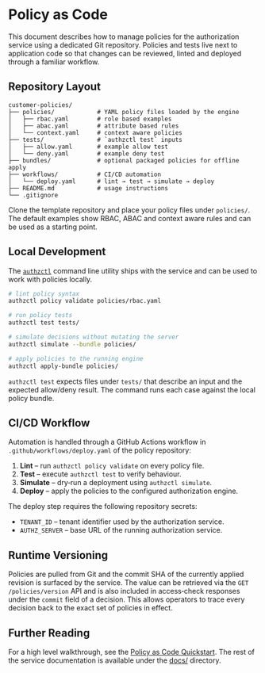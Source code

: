 # Policy as Code

This document describes how to manage policies for the authorization service using a dedicated Git repository.  Policies and tests live next to application code so that changes can be reviewed, linted and deployed through a familiar workflow.

## Repository Layout

```
customer-policies/
├── policies/            # YAML policy files loaded by the engine
│   ├── rbac.yaml        # role based examples
│   ├── abac.yaml        # attribute based rules
│   └── context.yaml     # context aware policies
├── tests/               # `authzctl test` inputs
│   ├── allow.yaml       # example allow test
│   └── deny.yaml        # example deny test
├── bundles/             # optional packaged policies for offline apply
├── workflows/           # CI/CD automation
│   └── deploy.yaml      # lint → test → simulate → deploy
├── README.md            # usage instructions
└── .gitignore
```

Clone the template repository and place your policy files under `policies/`.  The default examples show RBAC, ABAC and context aware rules and can be used as a starting point.

## Local Development

The [`authzctl`](../cmd/authzctl) command line utility ships with the service and can be used to work with policies locally.

```bash
# lint policy syntax
authzctl policy validate policies/rbac.yaml

# run policy tests
authzctl test tests/

# simulate decisions without mutating the server
authzctl simulate --bundle policies/

# apply policies to the running engine
authzctl apply-bundle policies/
```

`authzctl test` expects files under `tests/` that describe an input and the expected allow/deny result.  The command runs each case against the local policy bundle.

## CI/CD Workflow

Automation is handled through a GitHub Actions workflow in `.github/workflows/deploy.yaml` of the policy repository:

1. **Lint** – run `authzctl policy validate` on every policy file.
2. **Test** – execute `authzctl test` to verify behaviour.
3. **Simulate** – dry‑run a deployment using `authzctl simulate`.
4. **Deploy** – apply the policies to the configured authorization engine.

The deploy step requires the following repository secrets:

- `TENANT_ID` – tenant identifier used by the authorization service.
- `AUTHZ_SERVER` – base URL of the running authorization service.

## Runtime Versioning

Policies are pulled from Git and the commit SHA of the currently applied revision is surfaced by the service.  The value can be retrieved via the `GET /policies/version` API and is also included in access‑check responses under the `commit` field of a decision.  This allows operators to trace every decision back to the exact set of policies in effect.

## Further Reading

For a high level walkthrough, see the [Policy as Code Quickstart](../README.md#policy-as-code-quickstart).  The rest of the service documentation is available under the [docs/](./) directory.

